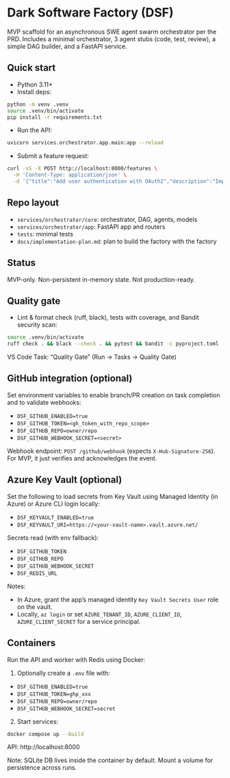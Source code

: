 # Dark Software Factory (DSF)

MVP scaffold for an asynchronous SWE agent swarm orchestrator per the PRD. Includes a minimal orchestrator, 3 agent stubs (code, test, review), a simple DAG builder, and a FastAPI service.

## Quick start

- Python 3.11+
- Install deps:

```bash
python -m venv .venv
source .venv/bin/activate
pip install -r requirements.txt
```

- Run the API:

```bash
uvicorn services.orchestrator.app.main:app --reload
```

- Submit a feature request:

```bash
curl -sS -X POST http://localhost:8000/features \
  -H 'Content-Type: application/json' \
  -d '{"title":"Add user authentication with OAuth2","description":"Implement OAuth2 login and protected routes"}' | jq
```

## Repo layout

- `services/orchestrator/core`: orchestrator, DAG, agents, models
- `services/orchestrator/app`: FastAPI app and routers
- `tests`: minimal tests
- `docs/implementation-plan.md`: plan to build the factory with the factory

## Status

MVP-only. Non-persistent in-memory state. Not production-ready.

## Quality gate

- Lint & format check (ruff, black), tests with coverage, and Bandit security scan:

```bash
source .venv/bin/activate
ruff check . && black --check . && pytest && bandit -c pyproject.toml -r services
```

VS Code Task: “Quality Gate” (Run -> Tasks -> Quality Gate)

## GitHub integration (optional)

Set environment variables to enable branch/PR creation on task completion and to validate webhooks:

- `DSF_GITHUB_ENABLED=true`
- `DSF_GITHUB_TOKEN=<gh_token_with_repo_scope>`
- `DSF_GITHUB_REPO=owner/repo`
- `DSF_GITHUB_WEBHOOK_SECRET=<secret>`

Webhook endpoint: `POST /github/webhook` (expects `X-Hub-Signature-256`). For MVP, it just verifies and acknowledges the event.

## Azure Key Vault (optional)

Set the following to load secrets from Key Vault using Managed Identity (in Azure) or Azure CLI login locally:

- `DSF_KEYVAULT_ENABLED=true`
- `DSF_KEYVAULT_URI=https://<your-vault-name>.vault.azure.net/`

Secrets read (with env fallback):

- `DSF_GITHUB_TOKEN`
- `DSF_GITHUB_REPO`
- `DSF_GITHUB_WEBHOOK_SECRET`
- `DSF_REDIS_URL`

Notes:
- In Azure, grant the app’s managed identity `Key Vault Secrets User` role on the vault.
- Locally, `az login` or set `AZURE_TENANT_ID`, `AZURE_CLIENT_ID`, `AZURE_CLIENT_SECRET` for a service principal.

## Containers

Run the API and worker with Redis using Docker:

1. Optionally create a `.env` file with:
  - `DSF_GITHUB_ENABLED=true`
  - `DSF_GITHUB_TOKEN=ghp_xxx`
  - `DSF_GITHUB_REPO=owner/repo`
  - `DSF_GITHUB_WEBHOOK_SECRET=secret`

2. Start services:

```bash
docker compose up --build
```

API: http://localhost:8000

Note: SQLite DB lives inside the container by default. Mount a volume for persistence across runs.

